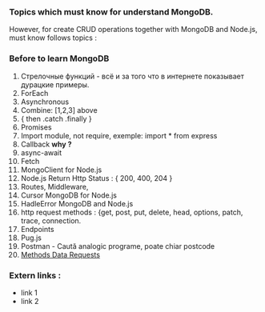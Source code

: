 ### Topics which must know for understand MongoDB. 
However, for create CRUD operations together with MongoDB and Node.js, must know follows topics :

### Before to learn MongoDB
1. Стрелочные функций - всё и за того что в интернете показывает дурацкие примеры.
1. ForEach
1. Asynchronous
1. Combine: [1,2,3] above
1. { then .catch .finally }
1. Promises
1. Import module, not require, exemple: import * from express
1. Callback **why ?**
1. async-await
1. Fetch
1. MongoClient for Node.js
1. Node.js Return Http Status : { 200, 400, 204 }
1. Routes, Middleware,
1. Cursor MongoDB for Node.js
1. HadleError MongoDB and Node.js
1. http request methods : {get, post, put, delete, head, options, patch, trace, connection.
1. Endpoints
1. Pug.js
1. Postman - Caută analogic programe, poate chiar postcode
1. [Methods Data Requests](METHODS_DATA_REQUESTS.md)

### Extern links :
* link 1
* link 2
